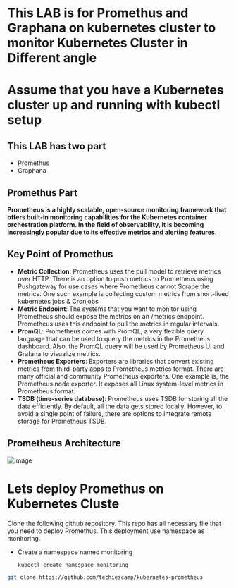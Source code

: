 # This LAB is for Promethus and Graphana on kubernetes cluster to monitor Kubernetes Cluster in Different angle
# Assume that you have a Kubernetes cluster up and running with kubectl setup
## This LAB has two part
- Promethus
- Graphana

## Promethus Part
**Prometheus is a highly scalable, open-source monitoring framework that offers built-in monitoring capabilities for the Kubernetes container orchestration platform. In the field of observability, it is becoming increasingly popular due to its effective metrics and alerting features.**

## Key Point of Promethus
- **Metric Collection**: Prometheus uses the pull model to retrieve metrics over HTTP. There is an option to push metrics to Prometheus using Pushgateway for use cases where Prometheus cannot Scrape the metrics. One such example is collecting custom metrics from short-lived kubernetes jobs & Cronjobs
- **Metric Endpoint**: The systems that you want to monitor using Prometheus should expose the metrics on an /metrics endpoint. Prometheus uses this endpoint to pull the metrics in regular intervals.
- **PromQL**: Prometheus comes with PromQL, a very flexible query language that can be used to query the metrics in the Prometheus dashboard. Also, the PromQL query will be used by Prometheus UI and Grafana to visualize metrics.
- **Prometheus Exporters**: Exporters are libraries that convert existing metrics from third-party apps to Prometheus metrics format. There are many official and community Prometheus exporters. One example is, the Prometheus node exporter. It exposes all Linux system-level metrics in Prometheus format.
- **TSDB (time-series database)**: Prometheus uses TSDB for storing all the data efficiently. By default, all the data gets stored locally. However, to avoid a single point of failure, there are options to integrate remote storage for Prometheus TSDB.

## Prometheus Architecture
![image](https://github.com/arifislam007/DevOps_LAB/assets/32135229/6f7ce82f-8168-4526-959e-41760605144d)

# Lets deploy Promethus on Kubernetes Cluste 
Clone the following github repository. This repo has all necessary file that you need to deploy Promethus.
This deployment use namespace as monitoring.
- Create a namespace named monitoring
  ``` bash
  kubectl create namespace monitoring
  ```
  
```bash
git clone https://github.com/techiescamp/kubernetes-prometheus
```

